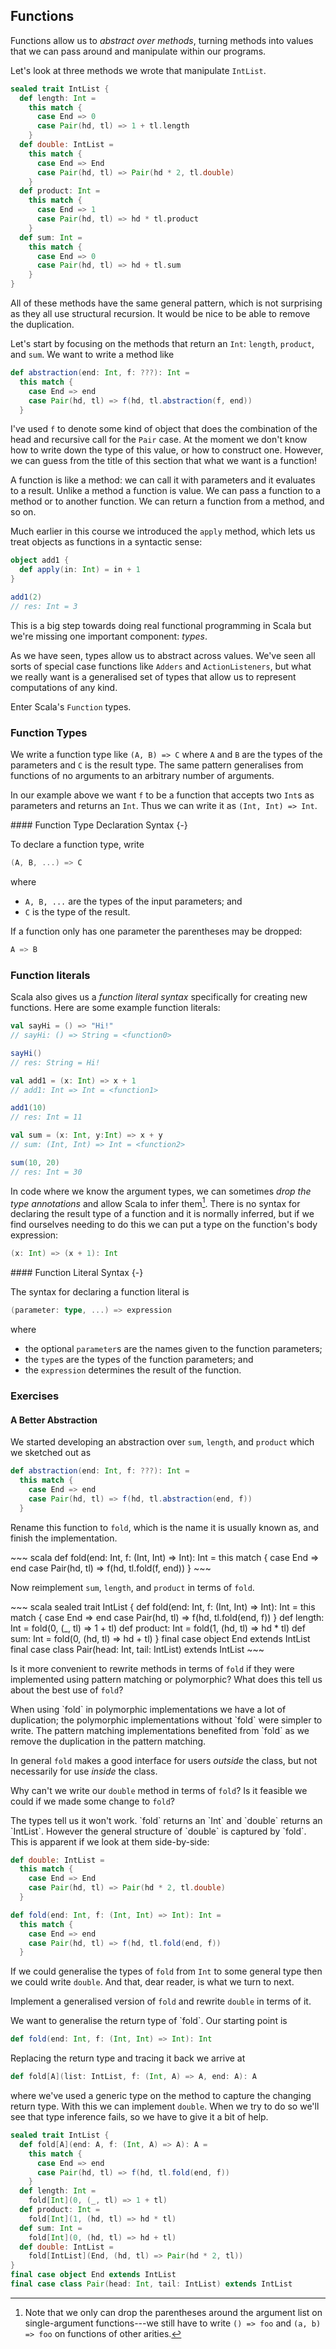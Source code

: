 ## Functions

Functions allow us to *abstract over methods*, turning methods into values that we can pass around and manipulate within our programs.

Let's look at three methods we wrote that manipulate `IntList`.

~~~ scala
sealed trait IntList {
  def length: Int =
    this match {
      case End => 0
      case Pair(hd, tl) => 1 + tl.length
    }
  def double: IntList =
    this match {
      case End => End
      case Pair(hd, tl) => Pair(hd * 2, tl.double)
    }
  def product: Int =
    this match {
      case End => 1
      case Pair(hd, tl) => hd * tl.product
    }
  def sum: Int =
    this match {
      case End => 0
      case Pair(hd, tl) => hd + tl.sum
    }
}
~~~

All of these methods have the same general pattern, which is not surprising as they all use structural recursion. It would be nice to be able to remove the duplication.

Let's start by focusing on the methods that return an `Int`: `length`, `product`, and `sum`.
We want to write a method like

~~~ scala
def abstraction(end: Int, f: ???): Int =
  this match {
    case End => end
    case Pair(hd, tl) => f(hd, tl.abstraction(f, end))
  }
~~~

I've used `f` to denote some kind of object that does the combination of the head and recursive call for the `Pair` case. At the moment we don't know how to write down the type of this value, or how to construct one. However, we can guess from the title of this section that what we want is a function!

A function is like a method: we can call it with parameters and it evaluates to a result. Unlike a method a function is value. We can pass a function to a method or to another function. We can return a function from a method, and so on.

Much earlier in this course we introduced the `apply` method, which lets us treat objects as functions in a syntactic sense:

~~~ scala
object add1 {
  def apply(in: Int) = in + 1
}

add1(2)
// res: Int = 3
~~~

This is a big step towards doing real functional programming in Scala but we're missing one important component: *types*.

As we have seen, types allow us to abstract across values. We've seen all sorts of special case functions like `Adders` and `ActionListeners`, but what we really want is a generalised set of types that allow us to represent computations of any kind.

Enter Scala's `Function` types.

### Function Types

We write a function type like `(A, B) => C` where `A` and `B` are the types of the parameters and `C` is the result type. The same pattern generalises from functions of no arguments to an arbitrary number of arguments.

In our example above we want `f` to be a function that accepts two `Int`s as parameters and returns an `Int`. Thus we can write it as `(Int, Int) => Int`.

<div class="callout callout-info">
#### Function Type Declaration Syntax {-}

To declare a function type, write

~~~ scala
(A, B, ...) => C
~~~

where

- `A, B, ...` are the types of the input parameters; and
- `C` is the type of the result.

If a function only has one parameter the parentheses may be dropped:

~~~ scala
A => B
~~~
</div>


### Function literals

Scala also gives us a *function literal syntax* specifically for creating new functions. Here are some example function literals:

~~~ scala
val sayHi = () => "Hi!"
// sayHi: () => String = <function0>

sayHi()
// res: String = Hi!

val add1 = (x: Int) => x + 1
// add1: Int => Int = <function1>

add1(10)
// res: Int = 11

val sum = (x: Int, y:Int) => x + y
// sum: (Int, Int) => Int = <function2>

sum(10, 20)
// res: Int = 30
~~~

In code where we know the argument types, we can sometimes *drop the type annotations* and allow Scala to infer them[^parens]. There is no syntax for declaring the result type of
a function and it is normally inferred, but if we find ourselves needing to do this we can put a type on the function's body expression:

~~~ scala
(x: Int) => (x + 1): Int
~~~

[^parens]: Note that we only can drop the parentheses around the argument list on single-argument functions---we still have to write `() => foo` and `(a, b) => foo` on functions of other arities.

<div class="callout callout-info">
#### Function Literal Syntax {-}

The syntax for declaring a function literal is

~~~ scala
(parameter: type, ...) => expression
~~~

where
- the optional `parameter`s are the names given to the function parameters;
- the `type`s are the types of the function parameters; and
- the `expression` determines the result of the function.
</div>

### Exercises

#### A Better Abstraction

We started developing an abstraction over `sum`, `length`, and `product` which we sketched out as

~~~ scala
def abstraction(end: Int, f: ???): Int =
  this match {
    case End => end
    case Pair(hd, tl) => f(hd, tl.abstraction(end, f))
  }
~~~

Rename this function to `fold`, which is the name it is usually known as, and finish the implementation.

<div class="solution">
~~~ scala
def fold(end: Int, f: (Int, Int) => Int): Int =
  this match {
    case End => end
    case Pair(hd, tl) => f(hd, tl.fold(f, end))
  }
~~~
</div>

Now reimplement `sum`, `length`, and `product` in terms of `fold`.

<div class="solution">
~~~ scala
sealed trait IntList {
  def fold(end: Int, f: (Int, Int) => Int): Int =
    this match {
      case End => end
      case Pair(hd, tl) => f(hd, tl.fold(end, f))
    }
  def length: Int =
    fold(0, (_, tl) => 1 + tl)
  def product: Int =
    fold(1, (hd, tl) => hd * tl)
  def sum: Int =
    fold(0, (hd, tl) => hd + tl)
}
final case object End extends IntList
final case class Pair(head: Int, tail: IntList) extends IntList
~~~
</div>

Is it more convenient to rewrite methods in terms of `fold` if they were implemented using pattern matching or polymorphic? What does this tell us about the best use of `fold`?

<div class="solution">
When using `fold` in polymorphic implementations we have a lot of duplication; the polymorphic implementations without `fold` were simpler to write. The pattern matching implementations benefited from `fold` as we remove the duplication in the pattern matching.

In general `fold` makes a good interface for users *outside* the class, but not necessarily for use *inside* the class.
</div>

Why can't we write our `double` method in terms of `fold`? Is it feasible we could if we made some change to `fold`?

<div class="solution">
The types tell us it won't work. `fold` returns an `Int` and `double` returns an `IntList`. However the general structure of `double` is captured by `fold`. This is apparent if we look at them side-by-side:

~~~ scala
def double: IntList =
  this match {
    case End => End
    case Pair(hd, tl) => Pair(hd * 2, tl.double)
  }

def fold(end: Int, f: (Int, Int) => Int): Int =
  this match {
    case End => end
    case Pair(hd, tl) => f(hd, tl.fold(end, f))
  }
~~~

If we could generalise the types of `fold` from `Int` to some general type then we could write `double`. And that, dear reader, is what we turn to next.
</div>

Implement a generalised version of `fold` and rewrite `double` in terms of it.

<div class="solution">
We want to generalise the return type of `fold`. Our starting point is

~~~ scala
def fold(end: Int, f: (Int, Int) => Int): Int
~~~

Replacing the return type and tracing it back we arrive at

~~~ scala
def fold[A](list: IntList, f: (Int, A) => A, end: A): A
~~~

where we've used a generic type on the method to capture the changing return type. With this we can implement `double`. When we try to do so we'll see that type inference fails, so we have to give it a bit of help.

~~~ scala
sealed trait IntList {
  def fold[A](end: A, f: (Int, A) => A): A =
    this match {
      case End => end
      case Pair(hd, tl) => f(hd, tl.fold(end, f))
    }
  def length: Int =
    fold[Int](0, (_, tl) => 1 + tl)
  def product: Int =
    fold[Int](1, (hd, tl) => hd * tl)
  def sum: Int =
    fold[Int](0, (hd, tl) => hd + tl)
  def double: IntList =
    fold[IntList](End, (hd, tl) => Pair(hd * 2, tl))
}
final case object End extends IntList
final case class Pair(head: Int, tail: IntList) extends IntList
~~~
</div>
